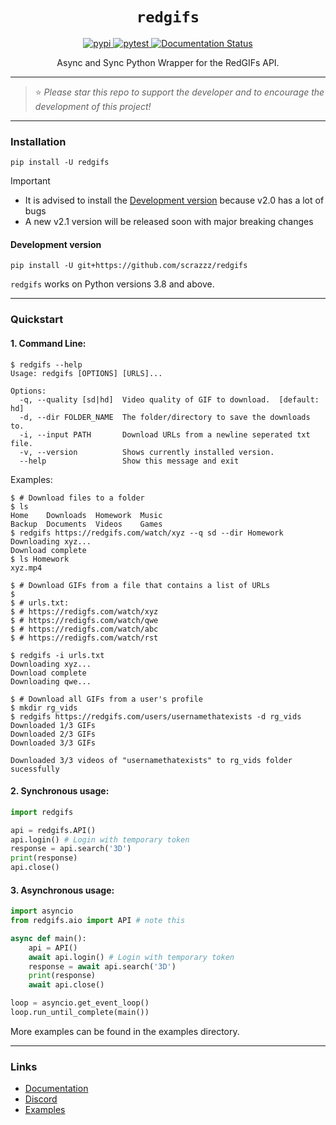 <h1 align="center"> <code>redgifs</code> </h1>

<div align="center">
    <a href="https://pypi.org/project/redgifs">
        <img src="https://img.shields.io/pypi/v/redgifs.svg" alt="pypi">
    </a>
    <a href="https://github.com/scrazzz/redgifs/actions/workflows/test.yml">
        <img src="https://github.com/scrazzz/redgifs/actions/workflows/test.yml/badge.svg" alt="pytest">
    </a>
    <a href='https://redgifs.readthedocs.io/en/latest/?badge=latest'>
        <img src='https://readthedocs.org/projects/redgifs/badge/?version=latest' alt='Documentation Status' />
    </a>
</div>

<p align="center"> Async and Sync Python Wrapper for the RedGIFs API. </p>

-----

> ⭐ _Please star this repo to support the developer and to encourage the development of this project!_

-----

### Installation
```
pip install -U redgifs
```

> [!IMPORTANT]
> - It is advised to install the [Development version](####development-version)  because v2.0 has a lot of bugs
> - A new v2.1 version will be released soon with major breaking changes

#### Development version
```
pip install -U git+https://github.com/scrazzz/redgifs
```

`redgifs` works on Python versions 3.8 and above.

-----

### Quickstart
#### 1. Command Line:

```console
$ redgifs --help
Usage: redgifs [OPTIONS] [URLS]...

Options:
  -q, --quality [sd|hd]  Video quality of GIF to download.  [default: hd]
  -d, --dir FOLDER_NAME  The folder/directory to save the downloads to.
  -i, --input PATH       Download URLs from a newline seperated txt file.
  -v, --version          Shows currently installed version.
  --help                 Show this message and exit
```

Examples:
```console
$ # Download files to a folder
$ ls
Home    Downloads  Homework  Music
Backup  Documents  Videos    Games
$ redgifs https://redgifs.com/watch/xyz --q sd --dir Homework
Downloading xyz...
Download complete
$ ls Homework
xyz.mp4
```

```console
$ # Download GIFs from a file that contains a list of URLs
$
$ # urls.txt:
$ # https://redigfs.com/watch/xyz
$ # https://redigfs.com/watch/qwe
$ # https://redigfs.com/watch/abc
$ # https://redigfs.com/watch/rst

$ redgifs -i urls.txt
Downloading xyz...
Download complete
Downloading qwe...
```

```console
$ # Download all GIFs from a user's profile
$ mkdir rg_vids
$ redgifs https://redgifs.com/users/usernamethatexists -d rg_vids
Downloaded 1/3 GIFs
Downloaded 2/3 GIFs
Downloaded 3/3 GIFs

Downloaded 3/3 videos of "usernamethatexists" to rg_vids folder sucessfully
```

#### 2. Synchronous usage:
```py
import redgifs

api = redgifs.API()
api.login() # Login with temporary token
response = api.search('3D')
print(response)
api.close()
```

#### 3. Asynchronous usage:
```py
import asyncio
from redgifs.aio import API # note this

async def main():
    api = API()
    await api.login() # Login with temporary token
    response = await api.search('3D')
    print(response)
    await api.close()

loop = asyncio.get_event_loop()
loop.run_until_complete(main())
```

More examples can be found in the examples directory.

-----

### Links
- [Documentation](https://redgifs.readthedocs.io)
- [Discord](https://discord.gg/NtAJMCcTd4)
- [Examples](https://github.com/scrazzz/redgifs/tree/main/examples)
